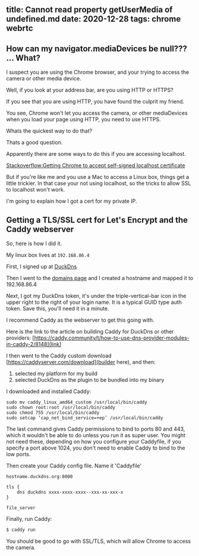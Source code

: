 title: Cannot read property getUserMedia of undefined.md
date: 2020-12-28
tags: chrome webrtc
----


[HLS]: https://foo




## How can my navigator.mediaDevices be null??? ... What?

I suspect you are using the Chrome browser, and your trying to access the camera
or other media device.

Well, if you look at your address bar, are you using HTTP or HTTPS?

If you see that you are using HTTP, you have found the culprit my friend.

You see, Chrome won't let you access the camera, or other mediaDevices when you
load your page using HTTP, you need to use HTTPS.

Whats the quickest way to do that?

Thats a good question.

Apparently there are some ways to do this if you are accessing localhost.

[Stackoverflow:Getting Chrome to accept self-signed localhost certificate](https://stackoverflow.com/a/31900210/86375)

But if you're like me and you use a Mac to access a Linux box, things get a little trickier.
In that case your not using localhost, so the tricks to allow SSL to localhost won't work.

I'm going to explain how I got a cert for my private IP.

## Getting a TLS/SSL cert for Let's Encrypt and the Caddy webserver

So, here is how I did it.

My linux box lives at `192.168.86.4`

First, I signed up at [DuckDns](https://www.duckdns.org)

Then I went to the [domains page](https://www.duckdns.org/domains)
and I created a hostname and mapped it to 192.168.86.4

Next, I got my DuckDns token, it's under the triple-vertical-bar icon in
the upper right to the right of your login name.
It is a typical GUID type auth token.
Save this, you'll need it in a minute.

I recommend Caddy as the webserver to get this going with.

Here is the link to the article on building Caddy for DuckDns or other
providers: [https://caddy.community/t/how-to-use-dns-provider-modules-in-caddy-2/8148](link)

I then went to the Caddy custom download [https://caddyserver.com/download](builder here), and then:
1. selected my platform for my build
2. selected DuckDns as the plugin to be bundled into my binary

I downloaded and installed Caddy:

```
sudo mv caddy_linux_amd64_custom /usr/local/bin/caddy
sudo chown root:root /usr/local/bin/caddy
sudo chmod 755 /usr/local/bin/caddy
sudo setcap ‘cap_net_bind_service=+ep’ /usr/local/bin/caddy
```

The last command gives Caddy permissions to bind to ports 80 and 443, which it wouldn't
be able to do unless you run it as super user. 
You might not need these, depending on how you configure your Caddyfile,
if you specify a port above 1024, you don't need to enable Caddy to bind to the low ports.

Then create your Caddy config file.
Name it 'Caddyfile'
```
hostname.duckdns.org:8000

tls {
    dns duckdns xxxx-xxxx-xxxx--xxx-xx-xxx-x
}

file_server
```


Finally, run Caddy:
```bash
$ caddy run
```

You should be good to go with SSL/TLS, which will allow Chrome to access the camera.









